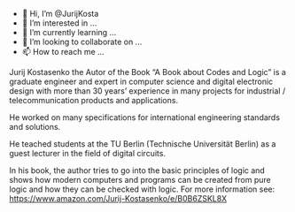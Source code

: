 - 👋 Hi, I’m @JurijKosta
- 👀 I’m interested in ...
- 🌱 I’m currently learning ...
- 💞️ I’m looking to collaborate on ...
- 📫 How to reach me ...

<!---
JurijKosta/JurijKosta is a ✨ special ✨ repository because its `README.md` (this file) appears on your GitHub profile.
You can click the Preview link to take a look at your changes.
--->

Jurij Kostasenko the Autor of the Book “A Book about Codes and Logic” is a graduate engineer
and expert in computer science and digital electronic design with more than 30 years’
experience in many projects for industrial / telecommunication products and applications.

He worked on many specifications for international engineering standards and solutions.

He teached students at the TU Berlin (Technische Universität Berlin) as a guest lecturer in the field of digital circuits.

In his book, the author tries to go into the basic principles of logic
and shows how modern computers and programs can be created from pure logic and how they can be checked with logic.
For more information see:
https://www.amazon.com/Jurij-Kostasenko/e/B0B6ZSKL8X
